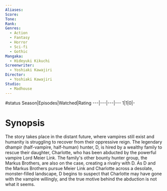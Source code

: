 ```yaml
---
Aliases:
Score:
Tone: 
Rank:
Genres:
  - Action
  - Fantasy
  - Horror
  - Sci-fi
  - Gothic
Mangaka:
  - Hideyuki Kikuchi
Screenwriter:
  - Yoshiaki Kawajiri
Director:
  - Yoshiaki Kawajiri
Studio:
  - Madhouse
---
```

#status
Season|Episodes|Watched|Rating
---|---|---|---
1|1|0|-


# Synopsis
The story takes place in the distant future, where vampires still exist and humanity is struggling to recover from their oppressive reign. The legendary dhampir (half-vampire, half-human) hunter, D, is hired by a wealthy family to rescue their daughter, Charlotte, who has been abducted by the powerful vampire Lord Meier Link. The family's other bounty hunter group, the Markus Brothers, are also on the case, creating a rivalry with D. As D and the Markus Brothers pursue Meier Link and Charlotte across a desolate, monster-filled landscape, D begins to suspect that Charlotte may have gone with the vampire willingly, and the true motive behind the abduction is not what it seems.